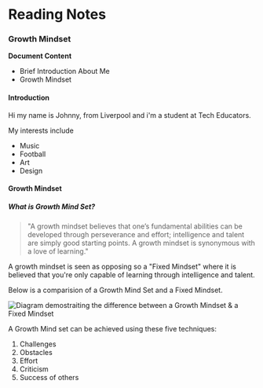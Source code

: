 # Reading Notes

### Growth Mindset

**Document Content**

- Brief Introduction About Me
- Growth Mindset

#### Introduction
Hi my name is Johnny, from Liverpool and i'm a student at Tech Educators.

My interests include

- Music
- Football
- Art
- Design

#### **Growth Mindset**

##### What is Growth Mind Set?

> "A growth mindset believes that one’s fundamental abilities can be developed through perseverance and effort; intelligence and talent are simply good starting points. A growth mindset is synonymous with a love of learning."

A growth mindset is seen as opposing so a "Fixed Mindset" where it is believed that you're only capable of learning through intelligence and talent.

Below is a comparision of a Growth Mind Set and a Fixed Mindset.

![Diagram demostraiting the difference between a Growth Mindset & a Fixed Mindset](https://atlassianblog.wpengine.com/wp-content/uploads/NewGrowthMindset2.png)

A Growth Mind set can be achieved using these five techniques:
1. Challenges
2. Obstacles
3. Effort
4. Criticism
5. Success of others

